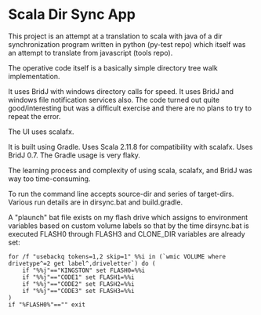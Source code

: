 # Scala Dir Sync App

This project is an attempt at a translation to scala with java of a dir synchronization program written in python (py-test repo) which itself was an attempt to translate from javascript (tools repo).

The operative code itself is a basically simple directory tree walk implementation.

It uses BridJ with windows directory calls for speed.  It uses BridJ and windows file notification services also.  The code turned out quite good/interesting but was a difficult exercise and there are no plans to try to repeat the error.

The UI uses scalafx.

It is built using Gradle.  Uses Scala 2.11.8 for compatibility with scalafx.  Uses BridJ 0.7.  The Gradle usage is very flaky.

The learning process and complexity of using scala, scalafx, and BridJ was way too time-consuming.  

To run the command line accepts source-dir and series of target-dirs.  Various run details are in dirsync.bat and build.gradle.

A "plaunch" bat file exists on my flash drive which assigns to environment variables based on custom volume labels so that by the time dirsync.bat is executed FLASH0 through FLASH3 and CLONE_DIR variables are already set:

```
for /f "usebackq tokens=1,2 skip=1" %%i in (`wmic VOLUME where drivetype^=2 get label^,driveletter`) do (
	if "%%j"=="KINGSTON" set FLASH0=%%i
	if "%%j"=="CODE1" set FLASH1=%%i
	if "%%j"=="CODE2" set FLASH2=%%i
	if "%%j"=="CODE3" set FLASH3=%%i
)
if "%FLASH0%"=="" exit
```

